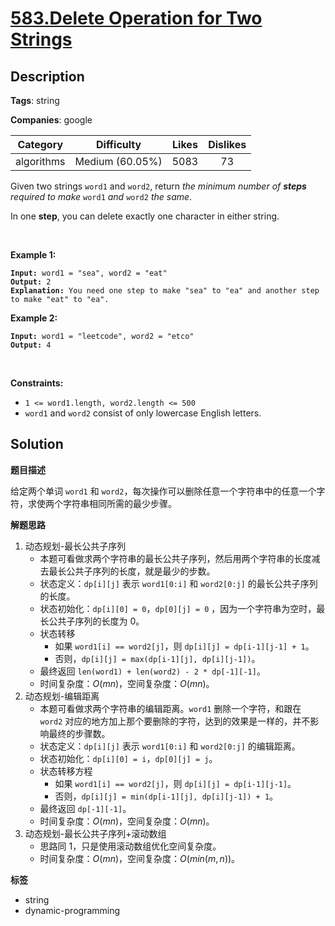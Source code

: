 # [583.Delete Operation for Two Strings](https://leetcode.com/problems/delete-operation-for-two-strings/description/)

## Description

**Tags**: string

**Companies**: google

|  Category  |   Difficulty    | Likes | Dislikes |
| :--------: | :-------------: | :---: | :------: |
| algorithms | Medium (60.05%) | 5083  |    73    |

<p>Given two strings <code>word1</code> and <code>word2</code>, return <em>the minimum number of <strong>steps</strong> required to make</em> <code>word1</code> <em>and</em> <code>word2</code> <em>the same</em>.</p>
<p>In one <strong>step</strong>, you can delete exactly one character in either string.</p>
<p>&nbsp;</p>
<p><strong class="example">Example 1:</strong></p>
<pre><code><strong>Input:</strong> word1 = &quot;sea&quot;, word2 = &quot;eat&quot;
<strong>Output:</strong> 2
<strong>Explanation:</strong> You need one step to make &quot;sea&quot; to &quot;ea&quot; and another step to make &quot;eat&quot; to &quot;ea&quot;.</code></pre>
<p><strong class="example">Example 2:</strong></p>
<pre><code><strong>Input:</strong> word1 = &quot;leetcode&quot;, word2 = &quot;etco&quot;
<strong>Output:</strong> 4</code></pre>
<p>&nbsp;</p>
<p><strong>Constraints:</strong></p>
<ul>
  <li><code>1 &lt;= word1.length, word2.length &lt;= 500</code></li>
  <li><code>word1</code> and <code>word2</code> consist of only lowercase English letters.</li>
</ul>

## Solution

**题目描述**

给定两个单词 `word1` 和 `word2`，每次操作可以删除任意一个字符串中的任意一个字符，求使两个字符串相同所需的最少步骤。

**解题思路**

1. 动态规划-最长公共子序列
   - 本题可看做求两个字符串的最长公共子序列，然后用两个字符串的长度减去最长公共子序列的长度，就是最少的步数。
   - 状态定义：`dp[i][j]` 表示 `word1[0:i]` 和 `word2[0:j]` 的最长公共子序列的长度。
   - 状态初始化：`dp[i][0] = 0`，`dp[0][j] = 0` ，因为一个字符串为空时，最长公共子序列的长度为 0。
   - 状态转移
     - 如果 `word1[i] == word2[j]`，则 `dp[i][j] = dp[i-1][j-1] + 1`。
     - 否则，`dp[i][j] = max(dp[i-1][j], dp[i][j-1])`。
   - 最终返回 `len(word1) + len(word2) - 2 * dp[-1][-1]`。
   - 时间复杂度：$O(mn)$，空间复杂度：$O(mn)$。
2. 动态规划-编辑距离
   - 本题可看做求两个字符串的编辑距离。`word1` 删除一个字符，和跟在 `word2` 对应的地方加上那个要删除的字符，达到的效果是一样的，并不影响最终的步骤数。
   - 状态定义：`dp[i][j]` 表示 `word1[0:i]` 和 `word2[0:j]` 的编辑距离。
   - 状态初始化：`dp[i][0] = i`，`dp[0][j] = j`。
   - 状态转移方程
     - 如果 `word1[i] == word2[j]`，则 `dp[i][j] = dp[i-1][j-1]`。
     - 否则，`dp[i][j] = min(dp[i-1][j], dp[i][j-1]) + 1`。
   - 最终返回 `dp[-1][-1]`。
   - 时间复杂度：$O(mn)$，空间复杂度：$O(mn)$。
3. 动态规划-最长公共子序列+滚动数组
   - 思路同 1，只是使用滚动数组优化空间复杂度。
   - 时间复杂度：$O(mn)$，空间复杂度：$O(min(m,n))$。

**标签**

- string
- dynamic-programming
